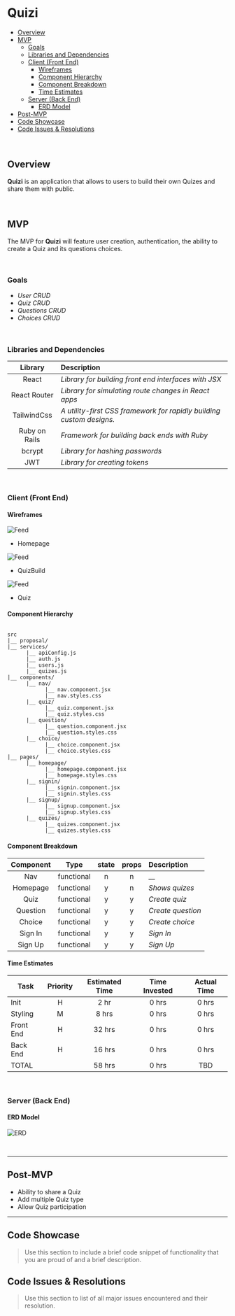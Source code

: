 # Quizi

- [Overview](#overview)
- [MVP](#mvp)
  - [Goals](#goals)
  - [Libraries and Dependencies](#libraries-and-dependencies)
  - [Client (Front End)](#client-front-end)
    - [Wireframes](#wireframes)
    - [Component Hierarchy](#component-hierarchy)
    - [Component Breakdown](#component-breakdown)
    - [Time Estimates](#time-estimates)
  - [Server (Back End)](#server-back-end)
    - [ERD Model](#erd-model)
- [Post-MVP](#post-mvp)
- [Code Showcase](#code-showcase)
- [Code Issues & Resolutions](#code-issues--resolutions)

<br>

## Overview

**Quizi** is an application that allows to users to build their own Quizes and share them with public.

<br>

## MVP

The MVP for **Quizi** will feature user creation, authentication, the ability to create a Quiz and its questions choices.

<br>

### Goals

- _User CRUD_
- _Quiz CRUD_
- _Questions CRUD_
- _Choices CRUD_

<br>

### Libraries and Dependencies

|    Library    | Description                                                          |
| :-----------: | :--------------------------------------------------------------------|
|     React     | _Library for building front end interfaces with JSX_                 |
| React Router  | _Library for simulating route changes in React apps_                 |
|  TailwindCss  | _A utility-first CSS framework for rapidly building custom designs._ |
| Ruby on Rails | _Framework for building back ends with Ruby_                         |
|    bcrypt     | _Library for hashing passwords_                                      |
|      JWT      | _Library for creating tokens_                                        |

<br>

### Client (Front End)

#### Wireframes

![Feed](proposal/Home.png)

- Homepage

![Feed](proposal/QuizBuild.png)

- QuizBuild

![Feed](proposal/Quiz.png)

- Quiz


#### Component Hierarchy

```structure

src
|__ proposal/
|__ services/
      |__ apiConfig.js
      |__ auth.js
      |__ users.js
      |__ quizes.js
|__ components/
      |__ nav/
            |__ nav.component.jsx
            |__ nav.styles.css
      |__ quiz/
            |__ quiz.component.jsx
            |__ quiz.styles.css
      |__ question/
            |__ question.component.jsx
            |__ question.styles.css
      |__ choice/
            |__ choice.component.jsx
            |__ choice.styles.css
|__ pages/
      |__ homepage/
            |__ homepage.component.jsx
            |__ homepage.styles.css
      |__ signin/
            |__ signin.component.jsx
            |__ signin.styles.css
      |__ signup/
            |__ signup.component.jsx
            |__ signup.styles.css
      |__ quizes/
            |__ quizes.component.jsx
            |__ quizes.styles.css

```

#### Component Breakdown

| Component     |    Type    | state | props | Description                      |
| :-------:     | :--------: | :---: | :---: | :------------------------------- |
|    Nav        | functional |   n   |   n   | __                               |
| Homepage      | functional |   y   |   n   | _Shows quizes_                   |
|   Quiz        | functional |   y   |   y   | _Create quiz_                    |
|   Question    | functional |   y   |   y   | _Create question_                |
|   Choice      | functional |   y   |   y   | _Create choice_                  |
|  Sign In      | functional |   y   |   y   | _Sign In_                        |
|  Sign Up      | functional |   y   |   y   | _Sign Up_                        |

#### Time Estimates

| Task      | Priority | Estimated Time | Time Invested | Actual Time |
| --------- | :------: | :------------: | :-----------: | :---------: |
| Init      |    H     |      2 hr      |     0 hrs     |    0 hrs    |
| Styling   |    M     |      8 hrs     |     0 hrs     |    0 hrs    |
| Front End |    H     |     32 hrs     |     0 hrs     |    0 hrs    |
| Back End  |    H     |     16 hrs     |     0 hrs     |    0 hrs    |
| TOTAL     |          |     58 hrs     |     0 hrs     |     TBD     |

<br>

### Server (Back End)

#### ERD Model

![ERD](proposal/ERD.png)

<br>

---

## Post-MVP

- Ability to share a Quiz
- Add multiple Quiz type
- Allow Quiz participation

---

## Code Showcase

> Use this section to include a brief code snippet of functionality that you are proud of and a brief description.

## Code Issues & Resolutions

> Use this section to list of all major issues encountered and their resolution.